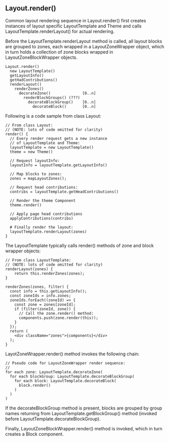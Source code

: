 


## Layout.render()
Common layout rendering sequence in Layout.render() first creates
instances of layout specific LayoutTemplate and Theme and calls
LayoutTemplate.renderLayout() for actual rendering.

Before the LayoutTemplate.renderLayout method is called, all layout
blocks are grouped to zones, each wrapped in a LayoutZoneWrapper object,
which in turn holds a collection of zone blocks wrapped in 
LayoutZoneBlockWrapper objects. 

    Layout.render()
      new LayoutTemplate()
      getLayoutInfo()
      getHadContributions()
      renderLayout()
        renderZones()
          decorateZone()              [0..n]
            renderBlockGroups() (???)
              decorateBlockGroup()    [0..n]
                decorateBlock()       [0..n]
        
Following is a code sample from class Layout:

    // From class Layout:
    // (NOTE: lots of code omitted for clarity)
    render() {
      // Every render request gets a new instance
      // of LayoutTemplate and Theme:
      layoutTemplate = new LayoutTemplate()
      theme = new Theme()
    
      // Request layoutInfo:
      layoutInfo = layoutTemplate.getLayoutInfo()

      // Map blocks to zones:
      zones = mapLayoutZones();

      // Request head contributions:
      contribs = layoutTemplate.getHeadContributions()
    
      // Render the theme Component
      theme.render()
    
      // Apply page head contributions
      applyContributions(contribs)
    
      # Finally render the layout:
      layoutTemplate.renderLayout(zones)
    }
    
The LayoutTemplate typically calls
render() methods of zone and block wrapper objects:
    
    // From class LayoutTemplate:
    // (NOTE: lots of code omitted for clarity)
    renderLayout(zones) {
        return this.renderZones(zones);
    }
    
    renderZones(zones, filter) {
      const info = this.getLayoutInfo();
      const zoneIds = info.zones;
      zoneIds.forEach((zoneId) => {
        const zone = zones[zoneId];
        if (filter(zoneId, zone)) {
          // Call the zone.render() method:
          components.push(zone.render(this));
        }
      });
      return (
        <div className="zones">{components}</div>
      );
    }
    
LayotZoneWrapper.render() method invokes the following  chain:

    // Pseudo code for LayoutZoneWrapper render sequence:
    //
    for each zone: LayoutTemplate.decorateZone(
      for each blockGroup: LayoutTemplate.decorateBlockGroup(
        for each block: LayoutTemplate.decorateBlock(
          block.render()
        )
      )
    )
    
If the decorateBlockGroup method is present, blocks are grouped by
group names returning from LayoutTemplate.getBlockGroup() method 
(invoked before LayoutTemplate.decorateBlockGroup).

Finally, LayoutZoneBlockWrapper.render() method is invoked, which in
turn creates a Block component.
